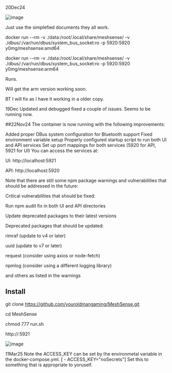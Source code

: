 20Dec24

![image](https://github.com/user-attachments/assets/8bd906b3-e949-4638-bffa-80ca4c7530de)

Just use the simplefied documents they all work.


docker run --rm  -v ./data:/root/.local/share/meshsense/ -v ./dbus/:/var/run/dbus/system_bus_socket:ro -p 5920:5920  y0mg/meshsense:amd64



docker run --rm -v ./data:/root/.local/share/meshsense/ -v ./dbus/:/var/run/dbus/system_bus_socket:ro -p 5920:5920 y0mg/meshsense:arm64


Runs.

Will get the arm version working soon.

BT I will fix as I have it working in a older copy.


19Dec
Updated and debugged fixed a couple of issues. Seems to be running now.

##22Nov24
The container is now running with the following improvements:

Added proper DBus system configuration for Bluetooth support
Fixed environment variable setup
Properly configured startup script to run both UI and API services
Set up port mappings for both services (5920 for API, 5921 for UI)
You can access the services at:

UI: http://localhost:5921

API: http://localhost:5920

Note that there are still some npm package warnings and vulnerabilities that should be addressed in the future:

Critical vulnerabilities that should be fixed:

Run npm audit fix in both UI and API directories

Update deprecated packages to their latest versions

Deprecated packages that should be updated:

rimraf (update to v4 or later)

uuid (update to v7 or later)

request (consider using axios or node-fetch)

npmlog (consider using a different logging library)

and others as listed in the warnings


## Install

git clone https://github.com/youroldmangaming/MeshSense.git

cd MeshSense

chmod 777 run.sh

http://<HOST IP>:5921

![image](https://github.com/user-attachments/assets/a77a208c-0ada-4795-92b9-9f8cd65c5e69)

11Mar25
Note the ACCESS_KEY can be set by the environmetal variable in the docker-compose.yml.  [ - ACCESS_KEY="noSecrets"]  Set this to something that is appropriate to yoruself.

